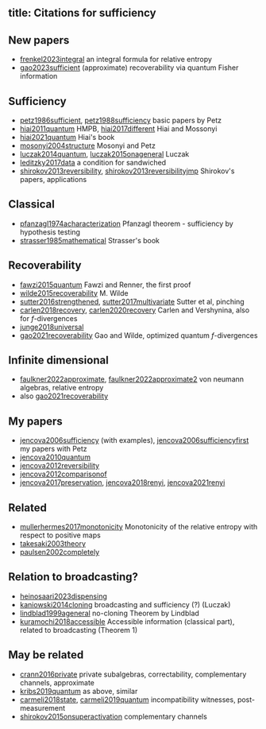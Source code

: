 
title: Citations for sufficiency
---


## New papers

* [frenkel2023integral](frenkel2023integral) an integral formula for relative entropy    
* [gao2023sufficient](gao2023sufficient) (approximate) recoverability via quantum Fisher information     



## Sufficiency

* [petz1986sufficient](petz1986sufficient), [petz1988sufficiency](petz1988sufficiency)  basic papers by Petz    
* [hiai2011quantum](hiai2011quantum) HMPB, [hiai2017different](hiai2017different) Hiai and Mossonyi  
* [hiai2021quantum](BOOK_hiai2021quantum) Hiai's book    
* [mosonyi2004structure](mosonyi2004structure) Mosonyi and Petz     
* [luczak2014quantum](luczak2014quantum), [luczak2015onageneral](luczak2015onageneral)   Luczak     
* [leditzky2017data](leditzky2017data) a condition for sandwiched     
* [shirokov2013reversibility](shirokov2013reversibility), [shirokov2013reversibilityjmp](shirokov2013reversibilityjmp) Shirokov's papers, applications 

## Classical

* [pfanzagl1974acharacterization](pfanzagl1974acharacterization) Pfanzagl theorem - sufficiency by hypothesis testing     
* [strasser1985mathematical](BOOK_strasser1985mathematical) Strasser's book

## Recoverability

* [fawzi2015quantum](fawzi2015quantum) Fawzi and Renner, the first proof    
* [wilde2015recoverability](wilde2015recoverability) M. Wilde
* [sutter2016strengthened](sutter2016strengthened), [sutter2017multivariate](sutter2017multivariate)    Sutter et al, pinching    
* [carlen2018recovery](carlen2018recovery), [carlen2020recovery](carlen2020recovery)  Carlen and Vershynina, also for $f$-divergences   
* [junge2018universal](junge2018universal)    
* [gao2021recoverability](gao2021recoverability) Gao and Wilde, optimized quantum $f$-divergences

## Infinite dimensional

* [faulkner2022approximate](faulkner2022approximate), [faulkner2022approximate2](faulkner2022approximate2)  von neumann algebras, relative entropy    
* also [gao2021recoverability](gao2021recoverability)

## My papers

* [jencova2006sufficiency](jencova2006sufficiency) (with examples), [jencova2006sufficiencyfirst](jencova2006sufficiencyfirst) my papers with Petz
* [jencova2010quantum](jencova2010quantum)     
* [jencova2012reversibility](jencova2012reversibility)    
* [jencova2012comparisonof](jencova2012comparisonof)     
* [jencova2017preservation](jencova2017preservation), [jencova2018renyi](jencova2018renyi), [jencova2021renyi](jencova2021renyi)


## Related

* [mullerhermes2017monotonicity](mullerhermes2017monotonicity) Monotonicity of the relative entropy with respect to positive maps    
* [takesaki2003theory](BOOK_takesaki123theory)     
* [paulsen2002completely](BOOK_paulsen2002completely)
  




## Relation to broadcasting?

* [heinosaari2023dispensing](heinosaari2023dispensing)     
* [kaniowski2014cloning](kaniowski2014cloning)    broadcasting and sufficiency (?) (Luczak)     
* [lindblad1999ageneral](lindblad1999ageneral)  no-cloning Theorem by Lindblad    
* [kuramochi2018accessible](kuramochi2018accessible)  Accessible information (classical part), related to broadcasting    (Theorem 1) 

## May be related 

* [crann2016private](crann2016private) private subalgebras, correctability, complementary channels, approximate    
* [kribs2019quantum](kribs2019quantum)  as above, similar     
* [carmeli2018state](carmeli2018state), [carmeli2019quantum](carmeli2019quantum) incompatibility witnesses, post-measurement     
* [shirokov2015onsuperactivation](shirokov2015onsuperactivation) complementary channels
